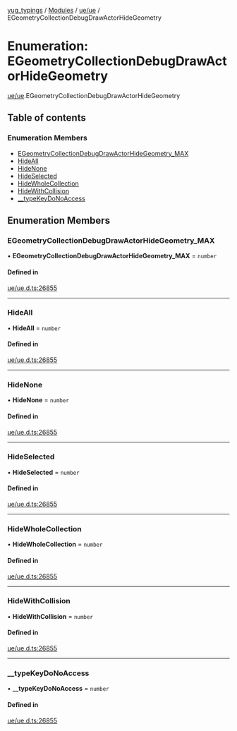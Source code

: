 [yug_typings](../README.md) / [Modules](../modules.md) / [ue/ue](../modules/ue_ue.md) / EGeometryCollectionDebugDrawActorHideGeometry

# Enumeration: EGeometryCollectionDebugDrawActorHideGeometry

[ue/ue](../modules/ue_ue.md).EGeometryCollectionDebugDrawActorHideGeometry

## Table of contents

### Enumeration Members

- [EGeometryCollectionDebugDrawActorHideGeometry\_MAX](ue_ue.EGeometryCollectionDebugDrawActorHideGeometry.md#egeometrycollectiondebugdrawactorhidegeometry_max)
- [HideAll](ue_ue.EGeometryCollectionDebugDrawActorHideGeometry.md#hideall)
- [HideNone](ue_ue.EGeometryCollectionDebugDrawActorHideGeometry.md#hidenone)
- [HideSelected](ue_ue.EGeometryCollectionDebugDrawActorHideGeometry.md#hideselected)
- [HideWholeCollection](ue_ue.EGeometryCollectionDebugDrawActorHideGeometry.md#hidewholecollection)
- [HideWithCollision](ue_ue.EGeometryCollectionDebugDrawActorHideGeometry.md#hidewithcollision)
- [\_\_typeKeyDoNoAccess](ue_ue.EGeometryCollectionDebugDrawActorHideGeometry.md#__typekeydonoaccess)

## Enumeration Members

### EGeometryCollectionDebugDrawActorHideGeometry\_MAX

• **EGeometryCollectionDebugDrawActorHideGeometry\_MAX** = `number`

#### Defined in

[ue/ue.d.ts:26855](https://github.com/YugMetaverse/yug_typings/blob/25cad34/ue/ue.d.ts#L26855)

___

### HideAll

• **HideAll** = `number`

#### Defined in

[ue/ue.d.ts:26855](https://github.com/YugMetaverse/yug_typings/blob/25cad34/ue/ue.d.ts#L26855)

___

### HideNone

• **HideNone** = `number`

#### Defined in

[ue/ue.d.ts:26855](https://github.com/YugMetaverse/yug_typings/blob/25cad34/ue/ue.d.ts#L26855)

___

### HideSelected

• **HideSelected** = `number`

#### Defined in

[ue/ue.d.ts:26855](https://github.com/YugMetaverse/yug_typings/blob/25cad34/ue/ue.d.ts#L26855)

___

### HideWholeCollection

• **HideWholeCollection** = `number`

#### Defined in

[ue/ue.d.ts:26855](https://github.com/YugMetaverse/yug_typings/blob/25cad34/ue/ue.d.ts#L26855)

___

### HideWithCollision

• **HideWithCollision** = `number`

#### Defined in

[ue/ue.d.ts:26855](https://github.com/YugMetaverse/yug_typings/blob/25cad34/ue/ue.d.ts#L26855)

___

### \_\_typeKeyDoNoAccess

• **\_\_typeKeyDoNoAccess** = `number`

#### Defined in

[ue/ue.d.ts:26855](https://github.com/YugMetaverse/yug_typings/blob/25cad34/ue/ue.d.ts#L26855)

